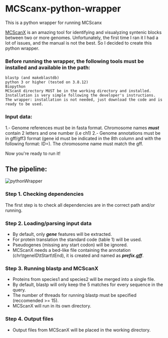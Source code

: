 # MCScanx-python-wrapper
This is a python wrapper for running MCScanx

[MCScanX](https://github.com/wyp1125/MCScanX) is an amazing tool for identifying and visualyzing syntenic blocks between two or more genomes.
Unfortunately, the first time I ran it I had a lot of issues, and the manual is not the best. So I decided to create this python wrapper.


### Before running the wrapper, the following tools must be installed and available in the path:

```
blastp (and makeblastdb)
python 3 or higher (tested on 3.8.12)
Biopython
MCScanX directory MUST be in the working directory and installed. Installation is very simple following the developer's instructions.
The wrapper: installation is not needed, just download the code and is ready to be used.
```
### Input data:
1.- Genome references must be in fasta format. Chromosome names ***must*** contain 2 letters and one number (i.e ch1)
2.- Genome annotations must be in gff/gff3 format (gene id must be indicated in the 8th column and with the following format: ID=). The chromosome name must match the gff.

Now you're ready to run it!

## The pipeline:
![pythonWrapper](https://user-images.githubusercontent.com/45425927/228645462-4ad97d34-0448-478a-815e-522ef74b485a.png)

### Step 1. Checking dependencies

The first step is to check all dependencies are in the correct path and/or running.

### Step 2. Loading/parsing input data

- By default, only ***gene*** features will be extracted.
- For protein translation the standard code (table 1) will be used.
- Pseudogenes (missing any start codon) will be ignored.
- MCScanX needs a bed-like file containing the annotation (chr\tgeneID\tStart\tEnd), it is created and named as ***prefix.gff***.

### Step 3. Running blastp and MCScanX

- Proteins from species1 and species2 will be merged into a single file.
- By default, blastp will only keep the 5 matches for every sequence in the query.
- The number of threads for running blastp must be specified (reccomended >= 15).
- MCScanX will run in its own directory.

### Step 4. Output files

- Output files from MCScanX will be placed in the working directory.







